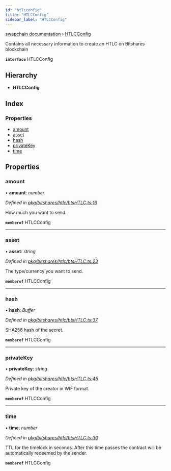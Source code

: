 ```yaml
---
id: "htlcconfig"
title: "HTLCConfig"
sidebar_label: "HTLCConfig"
---
```


[swapchain documentation](../globals.md) › [HTLCConfig](htlcconfig.md)

Contains all necessary information to create an HTLC on Bitshares blockchain

**`interface`** HTLCConfig

## Hierarchy

* **HTLCConfig**

## Index

### Properties

* [amount](htlcconfig.md#amount)
* [asset](htlcconfig.md#asset)
* [hash](htlcconfig.md#hash)
* [privateKey](htlcconfig.md#privatekey)
* [time](htlcconfig.md#time)

## Properties

###  amount

• **amount**: *number*

*Defined in [pkg/bitshares/htlc/btsHTLC.ts:16](https://github.com/chronark/swapchain/blob/6beff0a/src/pkg/bitshares/htlc/btsHTLC.ts#L16)*

How much you want to send.

**`memberof`** HTLCConfig

___

###  asset

• **asset**: *string*

*Defined in [pkg/bitshares/htlc/btsHTLC.ts:23](https://github.com/chronark/swapchain/blob/6beff0a/src/pkg/bitshares/htlc/btsHTLC.ts#L23)*

The type/currency you want to send.

**`memberof`** HTLCConfig

___

###  hash

• **hash**: *Buffer*

*Defined in [pkg/bitshares/htlc/btsHTLC.ts:37](https://github.com/chronark/swapchain/blob/6beff0a/src/pkg/bitshares/htlc/btsHTLC.ts#L37)*

SHA256 hash of the secret.

**`memberof`** HTLCConfig

___

###  privateKey

• **privateKey**: *string*

*Defined in [pkg/bitshares/htlc/btsHTLC.ts:45](https://github.com/chronark/swapchain/blob/6beff0a/src/pkg/bitshares/htlc/btsHTLC.ts#L45)*

Private key of the creator in WIF format.

**`memberof`** HTLCConfig

___

###  time

• **time**: *number*

*Defined in [pkg/bitshares/htlc/btsHTLC.ts:30](https://github.com/chronark/swapchain/blob/6beff0a/src/pkg/bitshares/htlc/btsHTLC.ts#L30)*

TTL for the timelock in seconds. After this time passes the contract will be automatically redeemed by the sender.

**`memberof`** HTLCConfig
